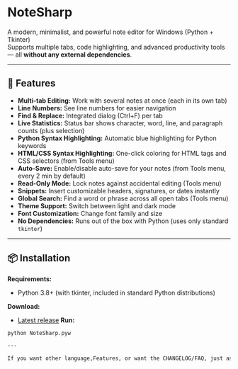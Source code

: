 # NoteSharp

A modern, minimalist, and powerful note editor for Windows (Python + Tkinter)  
Supports multiple tabs, code highlighting, and advanced productivity tools — all **without any external dependencies**.

---

## 🚀 Features

- **Multi-tab Editing:** Work with several notes at once (each in its own tab)
- **Line Numbers:** See line numbers for easier navigation
- **Find & Replace:** Integrated dialog (Ctrl+F) per tab
- **Live Statistics:** Status bar shows character, word, line, and paragraph counts (plus selection)
- **Python Syntax Highlighting:** Automatic blue highlighting for Python keywords
- **HTML/CSS Syntax Highlighting:** One-click coloring for HTML tags and CSS selectors (from Tools menu)
- **Auto-Save:** Enable/disable auto-save for your notes (from Tools menu, every 2 min by default)
- **Read-Only Mode:** Lock notes against accidental editing (Tools menu)
- **Snippets:** Insert customizable headers, signatures, or dates instantly
- **Global Search:** Find a word or phrase across all open tabs (Tools menu)
- **Theme Support:** Switch between light and dark mode
- **Font Customization:** Change font family and size
- **No Dependencies:** Runs out of the box with Python (uses only standard `tkinter`)
  
---

## 📦 Installation

**Requirements:**  
- Python 3.8+ (with tkinter, included in standard Python distributions)

**Download:**  
- [Latest release](https://github.com/Tomako-sys/NoteSharp/releases)
**Run:**  
```bash
python NoteSharp.pyw

---

If you want other language,Features, or want the CHANGELOG/FAQ, just ask!
